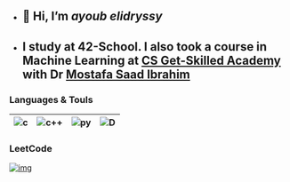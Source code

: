 - ## 👋 Hi, I’m *ayoub elidryssy*
- ##  I study at  42-School. I also took a course in Machine Learning at <a href='https://www.linkedin.com/feed/update/urn:li:activity:7172364453995302912/' >CS Get-Skilled Academy</a> with Dr <a href='https://www.linkedin.com/in/mostafasaad/'>Mostafa Saad Ibrahim</a> 

### Languages & Touls


|![c](https://img.icons8.com/?size=48&id=shQTXiDQiQVR&format=png) |![c++](https://img.icons8.com/?size=48&id=40669&format=png)|![py](https://img.icons8.com/?size=48&id=13441&format=png) |![D](https://img.icons8.com/?size=100&id=zFAYIdFZlGxP&format=png&color=000000)|
|  :-:      | :-:    |   :-: |:-:|

### LeetCode
[![img](https://leetcard.jacoblin.cool/ayelidryssy?theme=dark&font=Changa)](https://leetcode.com/u/ayelidryssy/)
